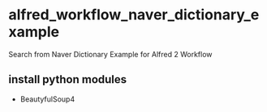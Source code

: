 # alfred_workflow_naver_dictionary_example
Search from Naver Dictionary Example for Alfred 2 Workflow

## install python modules
- BeautyfulSoup4
